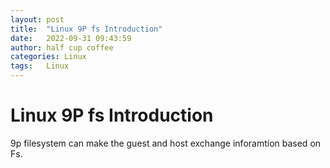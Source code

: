 ```yaml
---
layout: post
title:  "Linux 9P fs Introduction"
date:   2022-09-31 09:43:59
author: half cup coffee
categories: Linux
tags:	Linux
---
```


# Linux 9P fs Introduction
9p filesystem can make the guest and host exchange inforamtion based on Fs.
